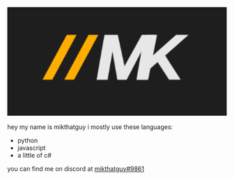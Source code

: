 <img src="./prof.png" width=512/>

hey my name is mikthatguy i mostly use these languages:

- python
- javascript
- a little of c#
  
you can find me on discord at [mikthatguy#9861](https://discordapp.com/users/683704664168071168/)
